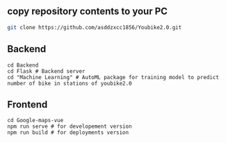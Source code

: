 ## copy repository contents to your PC
```bash
git clone https://github.com/asddzxcc1856/Youbike2.0.git
```
## Backend
```
cd Backend
cd Flask # Backend server
cd "Machine Learning" # AutoML package for training model to predict number of bike in stations of youbike2.0 
```

## Frontend
```
cd Google-maps-vue
npm run serve # for developement version
npm run build # for deployments version
```
